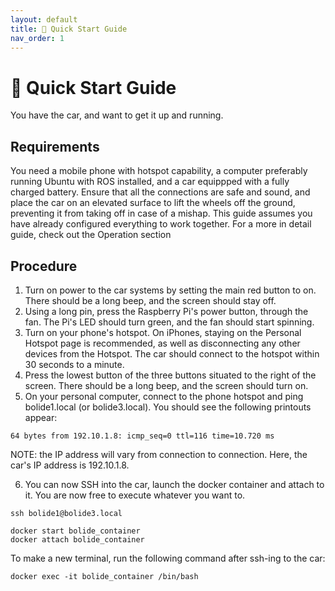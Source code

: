 ```yaml
---
layout: default
title: 🚀 Quick Start Guide
nav_order: 1
---
```


# 🚀 Quick Start Guide

You have the car, and want to get it up and running. 

## Requirements

You need a mobile phone with hotspot capability, a computer preferably running Ubuntu with ROS installed, and a car equippped with a fully charged battery. Ensure that all the connections are safe and sound, and place the car on an elevated surface to lift the wheels off the ground, preventing it from taking off in case of a mishap.
This guide assumes you have already configured everything to work together. For a more in detail guide, check out the Operation section

## Procedure

1. Turn on power to the car systems by setting the main red button to on. There should be a long beep, and the screen should stay off.
2. Using a long pin, press the Raspberry Pi's power button, through the fan. The Pi's LED should turn green, and the fan should start spinning.
3. Turn on your phone's hotspot. On iPhones, staying on the Personal Hotspot page is recommended, as well as disconnecting any other devices from the Hotspot. The car should connect to the hotspot within 30 seconds to a minute.
4. Press the lowest button of the three buttons situated to the right of the screen. There should be a long beep, and the screen should turn on.
5. On your personal computer, connect to the phone hotspot and ping bolide1.local (or bolide3.local). You should see the following printouts appear:


```
64 bytes from 192.10.1.8: icmp_seq=0 ttl=116 time=10.720 ms
```

NOTE: the IP address will vary from connection to connection. Here, the car's IP address is 192.10.1.8. 

6. You can now SSH into the car, launch the docker container and attach to it. You are now free to execute whatever you want to.

```
ssh bolide1@bolide3.local
```

```
docker start bolide_container
docker attach bolide_container
```

To make a new terminal, run the following command after ssh-ing to the car: 
```
docker exec -it bolide_container /bin/bash
```
